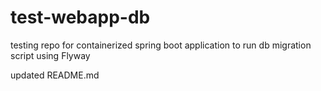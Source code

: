 # test-webapp-db
testing repo for containerized spring boot application to run db migration script using Flyway

updated README.md
